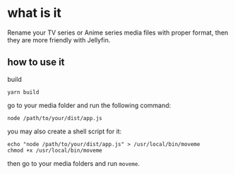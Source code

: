 # what is it

Rename your TV series or Anime series media files with proper format, then they are more friendly with Jellyfin.

## how to use it

build
```
yarn build
```

go to your media folder and run the following command:

```shell
node /path/to/your/dist/app.js
```

you may also create a shell script for it:

```shell
echo "node /path/to/your/dist/app.js" > /usr/local/bin/moveme
chmod +x /usr/local/bin/moveme
```

then go to your media folders and run `moveme`.
